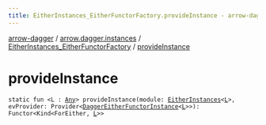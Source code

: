 ```yaml
---
title: EitherInstances_EitherFunctorFactory.provideInstance - arrow-dagger
---
```


[arrow-dagger](../../index.html) / [arrow.dagger.instances](../index.html) / [EitherInstances_EitherFunctorFactory](index.html) / [provideInstance](./provide-instance.html)

# provideInstance

`static fun <L : `[`Any`](https://kotlinlang.org/api/latest/jvm/stdlib/kotlin/-any/index.html)`> provideInstance(module: `[`EitherInstances`](../-either-instances/index.html)`<`[`L`](provide-instance.html#L)`>, evProvider: Provider<`[`DaggerEitherFunctorInstance`](../-dagger-either-functor-instance/index.html)`<`[`L`](provide-instance.html#L)`>>): Functor<Kind<ForEither, `[`L`](provide-instance.html#L)`>>`